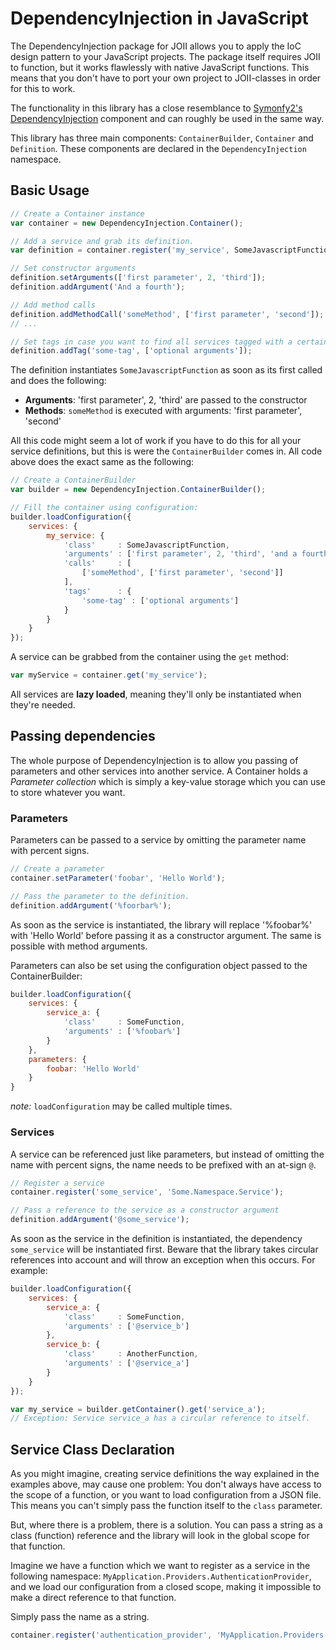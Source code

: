 DependencyInjection in JavaScript
=================================

The DependencyInjection package for JOII allows you to apply the IoC design pattern to your JavaScript projects. The package itself requires JOII to function, but it works flawlessly with native JavaScript functions. This means that you don't have to port your own project to JOII-classes in order for this to work.

The functionality in this library has a close resemblance to [Symonfy2's DependencyInjection](http://symfony.com/doc/current/components/dependency_injection/introduction.html) component and can roughly be used in the same way.

This library has three main components: `ContainerBuilder`, `Container` and `Definition`. These components are declared in the `DependencyInjection` namespace.

## Basic Usage ##

```javascript
// Create a Container instance
var container = new DependencyInjection.Container();

// Add a service and grab its definition.
var definition = container.register('my_service', SomeJavascriptFunction);

// Set constructor arguments
definition.setArguments(['first parameter', 2, 'third']);
definition.addArgument('And a fourth');

// Add method calls
definition.addMethodCall('someMethod', ['first parameter', 'second']);
// ...

// Set tags in case you want to find all services tagged with a certain tag.
definition.addTag('some-tag', ['optional arguments']);
```

The definition instantiates `SomeJavascriptFunction` as soon as its first called and does the following:

* __Arguments__: 'first parameter', 2, 'third' are passed to the constructor
* __Methods__: `someMethod` is executed with arguments: 'first parameter', 'second'

All this code might seem a lot of work if you have to do this for all your service definitions, but this is were the `ContainerBuilder` comes in. All code above does the exact same as the following:

```javascript
// Create a ContainerBuilder
var builder = new DependencyInjection.ContainerBuilder();

// Fill the container using configuration:
builder.loadConfiguration({
    services: {
        my_service: {
            'class'     : SomeJavascriptFunction,
            'arguments' : ['first parameter', 2, 'third', 'and a fourth'],
            'calls'     : [
                ['someMethod', ['first parameter', 'second']]
            ],
            'tags'      : {
                'some-tag' : ['optional arguments']
            }
        }
    }
});
```

A service can be grabbed from the container using the `get` method:

```javascript
var myService = container.get('my_service');
```
All services are __lazy loaded__, meaning they'll only be instantiated when they're needed.

## Passing dependencies ##

The whole purpose of DependencyInjection is to allow you passing of parameters and other services into another service. A Container holds a _Parameter collection_ which is simply a key-value storage which you can use to store whatever you want. 

### Parameters ###
Parameters can be passed to a service by omitting the parameter name with percent signs.

```javascript
// Create a parameter
container.setParameter('foobar', 'Hello World');

// Pass the parameter to the definition.
definition.addArgument('%foorbar%');
```

As soon as the service is instantiated, the library will replace '%foobar%' with 'Hello World' before passing it as a constructor argument. The same is possible with method arguments.

Parameters can also be set using the configuration object passed to the ContainerBuilder:
```javascript
builder.loadConfiguration({
    services: {
        service_a: {
            'class'     : SomeFunction,
            'arguments' : ['%foobar%']
        }
    },
    parameters: {
        foobar: 'Hello World'
    }
}
```
_note:_ `loadConfiguration` may be called multiple times.

### Services ###

A service can be referenced just like parameters, but instead of omitting the name with percent signs, the name needs to be prefixed with an at-sign `@`.

```javascript
// Register a service
container.register('some_service', 'Some.Namespace.Service');

// Pass a reference to the service as a constructor argument
definition.addArgument('@some_service');
```

As soon as the service in the definition is instantiated, the dependency `some_service` will be instantiated first. Beware that the library takes circular references into account and will throw an exception when this occurs. For example:

```javascript
builder.loadConfiguration({
    services: {
        service_a: {
            'class'     : SomeFunction,
            'arguments' : ['@service_b']
        },
        service_b: {
            'class'     : AnotherFunction,
            'arguments' : ['@service_a']
        }
    }
});

var my_service = builder.getContainer().get('service_a');
// Exception: Service service_a has a circular reference to itself.
```

## Service Class Declaration ##

As you might imagine, creating service definitions the way explained in the examples above, may cause one problem: You don't always have access to the scope of a function, or you want to load configuration from a JSON file. This means you can't simply pass the function itself to the `class` parameter.

But, where there is a problem, there is a solution. You can pass a string as a class (function) reference and the library will look in the global scope for that function.

Imagine we have a function which we want to register as a service in the following namespace: `MyApplication.Providers.AuthenticationProvider`, and we load our configuration from a closed scope, making it impossible to make a direct reference to that function.

Simply pass the name as a string.
```javascript
container.register('authentication_provider', 'MyApplication.Providers.AuthenticationProvider');
```

